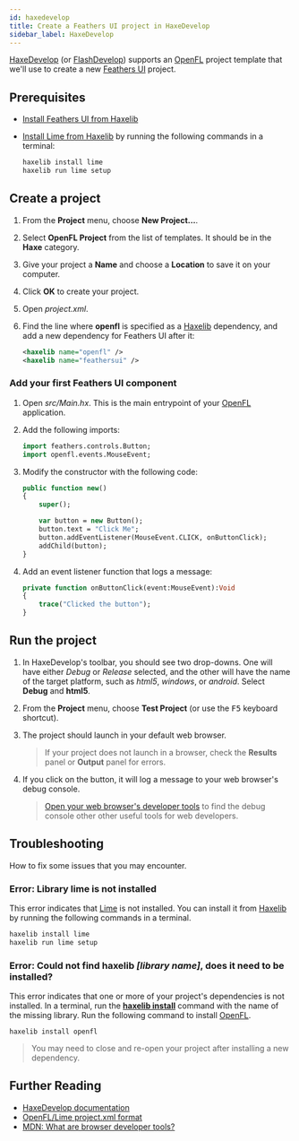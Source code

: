 ```yaml
---
id: haxedevelop
title: Create a Feathers UI project in HaxeDevelop
sidebar_label: HaxeDevelop
---
```


[HaxeDevelop](https://haxedevelop.org/) (or [FlashDevelop](https://flashdevelop.org/)) supports an [OpenFL](https://openfl.org/) project template that we'll use to create a new [Feathers UI](/) project.

## Prerequisites

- [Install Feathers UI from Haxelib](installation.md)
- [Install Lime from Haxelib](https://lime.software/docs/home/) by running the following commands in a terminal:

  ```sh
  haxelib install lime
  haxelib run lime setup
  ```

## Create a project

1. From the **Project** menu, choose **New Project…**.
1. Select **OpenFL Project** from the list of templates. It should be in the **Haxe** category.
1. Give your project a **Name** and choose a **Location** to save it on your computer.
1. Click **OK** to create your project.
1. Open _project.xml_.
1. Find the line where **openfl** is specified as a [Haxelib](https://lib.haxe.org/) dependency, and add a new dependency for Feathers UI after it:

   ```xml
   <haxelib name="openfl" />
   <haxelib name="feathersui" />
   ```

### Add your first Feathers UI component

1. Open _src/Main.hx_. This is the main entrypoint of your [OpenFL](https://openfl.org/) application.
1. Add the following imports:

   ```hx
   import feathers.controls.Button;
   import openfl.events.MouseEvent;
   ```

1. Modify the constructor with the following code:

   ```hx
   public function new()
   {
       super();

       var button = new Button();
       button.text = "Click Me";
       button.addEventListener(MouseEvent.CLICK, onButtonClick);
       addChild(button);
   }
   ```

1. Add an event listener function that logs a message:

   ```hx
   private function onButtonClick(event:MouseEvent):Void
   {
       trace("Clicked the button");
   }
   ```

## Run the project

1. In HaxeDevelop's toolbar, you should see two drop-downs. One will have either _Debug_ or _Release_ selected, and the other will have the name of the target platform, such as _html5_, _windows_, or _android_. Select **Debug** and **html5**.
1. From the **Project** menu, choose **Test Project** (or use the <kbd>F5</kbd> keyboard shortcut).
1. The project should launch in your default web browser.

   > If your project does not launch in a browser, check the **Results** panel or **Output** panel for errors.

1. If you click on the button, it will log a message to your web browser's debug console.
   > [Open your web browser's developer tools](https://developer.mozilla.org/en-US/docs/Learn/Common_questions/What_are_browser_developer_tools) to find the debug console other other useful tools for web developers.

## Troubleshooting

How to fix some issues that you may encounter.

### Error: Library lime is not installed

This error indicates that [Lime](https://lime.software/) is not installed. You can install it from [Haxelib](https://lib.haxe.org/) by running the following commands in a terminal.

```sh
haxelib install lime
haxelib run lime setup
```

### Error: Could not find haxelib _[library name]_, does it need to be installed?

This error indicates that one or more of your project's dependencies is not installed. In a terminal, run the [**haxelib install**](https://lib.haxe.org/documentation/using-haxelib/#install) command with the name of the missing library. Run the following command to install [OpenFL](https://openfl.org/).

```
haxelib install openfl
```

> You may need to close and re-open your project after installing a new dependency.

## Further Reading

- [HaxeDevelop documentation](https://haxedevelop.org/system-requirements.html)
- [OpenFL/Lime project.xml format](https://lime.software/docs/project-files/xml-format/)
- [MDN: What are browser developer tools?](https://developer.mozilla.org/en-US/docs/Learn/Common_questions/What_are_browser_developer_tools)
